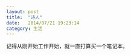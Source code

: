 ```yaml
---
layout: post
title:  "诗人"
date:   2014/07/21 19:23:14 
category: 生活
---
```


记得从刚开始工作开始，就一直打算买一个笔记本，
